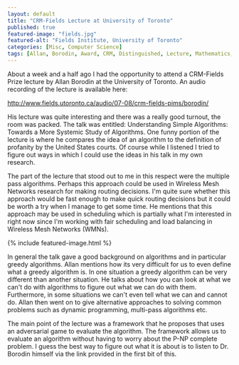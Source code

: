 ```yaml
---
layout: default
title: "CRM-Fields Lecture at University of Toronto"
published: true
featured-image: "fields.jpg"
featured-alt: "Fields Institute, University of Toronto"
categories: [Misc, Computer Science]
tags: [Allan, Borodin, Award, CRM, Distinguished, Lecture, Mathematics, Toronto, University]
---
```

About a week and a half ago I had the opportunity to attend a CRM-Fields Prize lecture by Allan Borodin at the University of Toronto. An audio recording of the lecture is available here:

http://www.fields.utoronto.ca/audio/07-08/crm-fields-pims/borodin/

His lecture was quite interesting and there was a really good turnout, the room was packed. The talk was entitled: Understanding Simple Algorithms: Towards a More Systemic Study of Algorithms. One funny portion of the lecture is where he compares the idea of an algorithm to the definition of profanity by the United States courts. Of course while I listened I tried to figure out ways in which I could use the ideas in his talk in my own research.

The part of the lecture that stood out to me in this respect were the multiple pass algorithms. Perhaps this approach could be used in Wireless Mesh Networks research for making routing decisions. I'm quite sure whether this approach would be fast enough to make quick routing decisions but it could be worth a try when I manage to get some time. He mentions that this approach may be used in scheduling which is partially what I'm interested in right now since I'm working with fair scheduling and load balancing in Wireless Mesh Networks (WMNs).

{% include featured-image.html %}

In general the talk gave a good background on algorithms and in particular greedy algorithms. Allan mentions how its very difficult for us to even define what a greedy algorithm is. In one situation a greedy algorithm can be very different than another situation. He talks about how you can look at what we can't do with algorithms to figure out what we can do with them. Furthermore, in some situations we can't even tell what we can and cannot do. Allan then went on to give alternative approaches to solving common problems such as dynamic programming, multi-pass algorithms etc.

The main point of the lecture was a framework that he proposes that uses an adversarial game to evaluate the algorithm. The framework allows us to evaluate an algorithm without having to worry about the P-NP complete problem. I guess the best way to figure out what it is about is to listen to Dr. Borodin himself via the link provided in the first bit of this.
